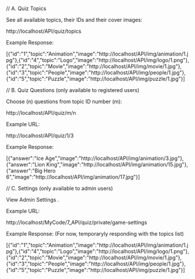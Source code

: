 // A. Quiz Topics

See all available topics, their IDs and their cover images:

http://localhost/API/quiz/topics

Example Response:

[{"id":"1","topic":"Animation","image":"http:\/\/localhost\/API\/img\/animation\/1.jpg"},{"id":"4","topic":"Logo","image":"http:\/\/localhost\/API\/img\/logo\/1.png"},{"id":"2","topic":"Movie","image":"http:\/\/localhost\/API\/img\/movie\/1.jpg"},{"id":"3","topic":"People","image":"http:\/\/localhost\/API\/img\/people\/1.jpg"},{"id":"5","topic":"Puzzle","image":"http:\/\/localhost\/API\/img\/puzzle\/1.jpg"}]


// B. Quiz Questions (only available to registered users)

Choose (n) questions from topic ID number (m):

http://localhost/API/quiz/m/n

Example URL:

http://localhost/API/quiz/1/3

Example Response:

[{"answer":"Ice Age","image":"http:\/\/localhost\/API\/img\/animation\/3.jpg"},{"answer":"Lion King","image":"http:\/\/localhost\/API\/img\/animation\/15.jpg"},{"answer":"Big Hero 6","image":"http:\/\/localhost\/API\/img\/animation\/17.jpg"}]


// C. Settings (only available to admin users)

View Admin Settings .

Example URL:

http://localhost/MyCode/7_API/quiz/private/game-settings

Example Response: (For now, temporaryly responding with the topics list)

[{"id":"1","topic":"Animation","image":"http:\/\/localhost\/API\/img\/animation\/1.jpg"},{"id":"4","topic":"Logo","image":"http:\/\/localhost\/API\/img\/logo\/1.png"},{"id":"2","topic":"Movie","image":"http:\/\/localhost\/API\/img\/movie\/1.jpg"},{"id":"3","topic":"People","image":"http:\/\/localhost\/API\/img\/people\/1.jpg"},{"id":"5","topic":"Puzzle","image":"http:\/\/localhost\/API\/img\/puzzle\/1.jpg"}]
